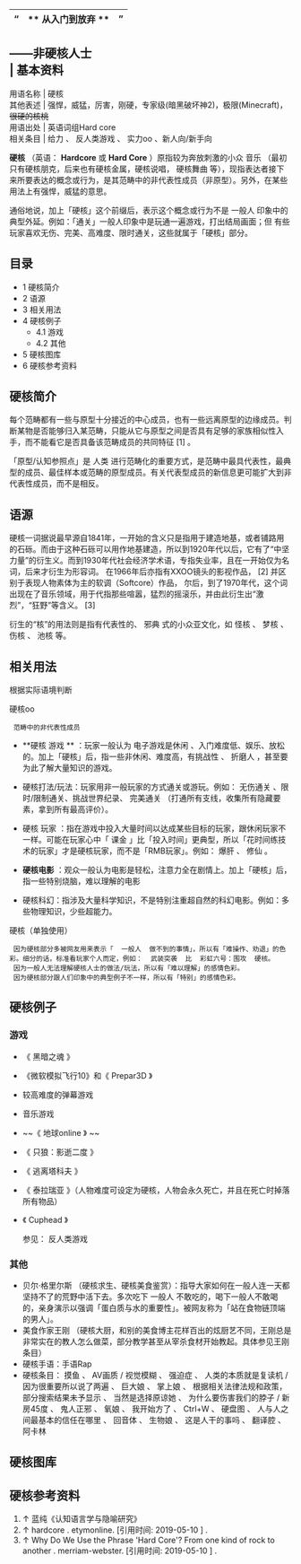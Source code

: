 |  “  |  ** 从入门到放弃  ** |  ”   
---|---|---  
——非硬核人士  
|  **基本资料**  
---  
用语名称  |  硬核   
其他表述  |  强悍，威猛，厉害，刚硬，专家级(暗黑破坏神2)，极限(Minecraft)， ~~很硬的核桃~~  
用语出处  |  英语词组Hard core   
相关条目  |  给力  、  反人类游戏  、  实力oo  、新人向/新手向   
  
  
**硬核** （英语： **Hardcore** 或 **Hard Core** ）原指较为奔放刺激的小众  音乐
（最初只有硬核朋克，后来也有硬核金属，硬核说唱，  硬核舞曲
等），现指表达者接下来所要表达的概念或行为，是其范畴中的非代表性成员（非原型）。另外，在某些用法上有强悍，威猛的意思。

通俗地说，加上「硬核」这个前缀后，表示这个概念或行为不是  一般人  印象中的典型外延。例如：「通关」一般人印象中是玩通一遍游戏，打出结局画面；但  有些
玩家喜欢无伤、完美、高难度、限时通关，这些就属于「硬核」部分。

##  目录

  * 1  硬核简介 
  * 2  语源 
  * 3  相关用法 
  * 4  硬核例子 
    * 4.1  游戏 
    * 4.2  其他 
  * 5  硬核图库 
  * 6  硬核参考资料 

##  硬核简介

每个范畴都有一些与原型十分接近的中心成员，也有一些远离原型的边缘成员。判断某物是否能够归入某范畴，只能从它与原型之间是否具有足够的家族相似性入手，而不能看它是否具备该范畴成员的共同特征
[1]  。

「原型/认知参照点」是  人类
进行范畴化的重要方式，是范畴中最具代表性，最典型的成员、最佳样本或范畴的原型成员。有关代表型成员的新信息更可能扩大到非代表性成员，而不是相反。

##  语源

硬核一词据说最早源自1841年，一开始的含义只是指用于建造地基，或者铺路用的石砾。而由于这种石砾可以用作地基建造，所以到1920年代以后，它有了“中坚力量”的衍生义。而到1930年代社会经济学术语，专指失业率，且在一开始仅为名词，后来才衍生为形容词。
在1966年后亦指有XXOO镜头的影视作品，  [2]  并区别于表现人物素体为主的软调（Softcore）作品，
尔后，到了1970年代，这个词出现在了音乐领域，用于代指那些喧嚣，猛烈的摇滚乐，并由此衍生出“激烈”，“狂野”等含义。  [3]

衍生的“核”的用法则是指有代表性的、  邪典  式的小众亚文化，如  怪核  、  梦核  、  伤核  、  池核  等。

##  相关用法

根据实际语境判断

硬核oo

     范畴中的非代表性成员 

  * **硬核 游戏  ** ：玩家一般认为  电子游戏是休闲  、入门难度低、娱乐、放松的。加上「硬核」后，指一些非休闲、难度高，有挑战性  、  折磨人  ，甚至要为此了解大量知识的游戏。 

    

  * 硬核打法/玩法：玩家用非一般玩家的方式通关或游玩。例如：  无伤通关  、限时/限制通关、挑战世界纪录、  完美通关  （打通所有支线，收集所有隐藏要素，拿到所有最高评价）。 
  * 硬核  玩家  ：指在游戏中投入大量时间以达成某些目标的玩家，跟休闲玩家不一样。可能在玩家心中「  课金  」比「投入时间」更典型，所以「花时间练技术的玩家」才是硬核玩家，而不是「RMB玩家」。例如：  爆肝  、  修仙  。 

  * **硬核电影** ：观众一般认为电影是轻松，注意力全在剧情上。加上「硬核」后，指一些特别烧脑，难以理解的电影 

    

  * 硬核科幻：指涉及大量科学知识，不是特别注重超自然的科幻电影。例如：多些物理知识，少些超能力。 

硬核（单独使用）

     因为硬核部分多被网友用来表示「  一般人  做不到的事情」，所以有「难操作、劝退」的色彩。细分的话，标准看玩家个人而定，例如：  武装突袭  比  彩虹六号：围攻  硬核。 
     因为一般人无法理解硬核人士的做法/玩法，所以有「难以理解」的感情色彩。 
     因为硬核部分跟人们印象中的典型例子不一样，所以有「特别」的感情色彩。 

##  硬核例子

###  游戏

  * 《  黑暗之魂  》 
  * 《微软模拟飞行10》和《  Prepar3D  》 
  * 较高难度的弹幕游戏 
  * 音乐游戏 
  * ~~《 地球online  》 ~~
  * 《  只狼：影逝二度  》 
  * 《  逃离塔科夫  》 
  * 《  泰拉瑞亚  》（人物难度可设定为硬核，人物会永久死亡，并且在死亡时掉落所有物品） 
  * 《  Cuphead  》 

     参见：  反人类游戏 

###  其他

  * 贝尔·格里尔斯  （硬核求生、硬核美食鉴赏）：指导大家如何在一般人连一天都坚持不了的荒野中活下去。多次吃下  一般人  不敢吃的，喝下一般人不敢喝的，亲身演示以强调「蛋白质与水的重要性」。被网友称为「站在食物链顶端的男人」。 
  * 美食作家王刚  （硬核大厨，和别的美食博主花样百出的炫厨艺不同，王刚总是非常实在的教人怎么做菜，部分教学甚至从宰杀食材开始教起。具体参见王刚条目） 
  * 硬核手语：手语Rap 
  * 硬核条目：  摸鱼  、  AV画质  /  视觉模糊  、  强迫症  、  人类的本质就是复读机  /  因为很重要所以说了两遍  、  巨大娘  、  掌上娘  、  根据相关法律法规和政策，部分搜索结果未予显示  、  当然是选择原谅她  、  为什么要伤害我们的脖子  /  新房45度  、  鬼人正邪  、  氧娘  、  我开始方了  、  Ctrl+W  、  硬盘图  、  人与人之间最基本的信任在哪里  、  回音体  、  生物娘  、  这是人干的事吗  、  翻译腔  、  阿卡林 

##  硬核图库

##  硬核参考资料

  1. ↑  蓝纯《认知语言学与隐喻研究》 
  2. ↑  hardcore  . etymonline.  [引用时间:  2019-05-10  ]  . 
  3. ↑  Why Do We Use the Phrase 'Hard Core'? From one kind of rock to another  . merriam-webster.  [引用时间:  2019-05-10  ]  . 

